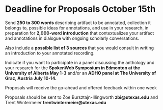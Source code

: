 <h1>Deadline for Proposals October 15th</h1>
<p>Send <b>250 to 300 words </b>describing artifact to be annotated, collection it belongs to, possible ideas for annotations, and use in your research, in preparation for <b>2,000-word introduction</b> that contextualizes your artifact and annotations in dialogue with ongoing scholarly conversations.</p>
<p> Also include a <b>possible list of 3 sources </b>that you would consult in writing an introduction to your annotated recording.</p>
<p>Indicate if you want to participate in a panel discussing the anthology and your research for the <b>SpokenWeb Symposium in Edmonton at the University of Alberta May 1-3</b> and/or an <b>ADHO panel at The University of Graz, Austria July 10-14.</b> </p>
 <p>Proposals will receive the go-ahead and offered feedback within one week</p>
 <p>Proposals should be sent to Zoe Bursztajn-Illingworth <b>zbi@utexas.edu</b> and Trent Wintermeier <b>trentwintermeier@utexas.edu</b>

